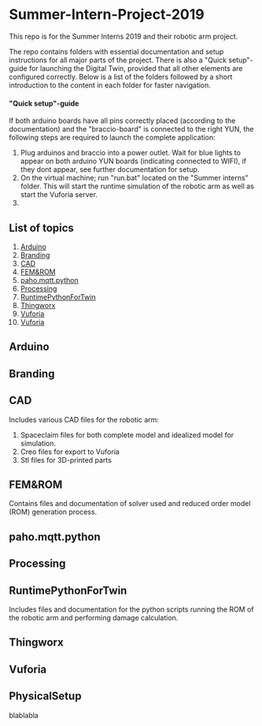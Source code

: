 # Summer-Intern-Project-2019
This repo is for the Summer Interns 2019 and their robotic arm project.

The repo contains folders with essential documentation and setup instructions for all major parts of the project. 
There is also a "Quick setup"-guide for launching the Digital Twin, provided that all other elements are configured correctly.
Below is a list of the folders followed by a short introduction to the content in each folder for faster navigation.

#### "Quick setup"-guide
If both arduino boards have all pins correctly placed (according to the documentation) and the "braccio-board" is connected to the right YUN, the following steps are required to launch the complete application:

1. Plug arduinos and braccio into a power outlet. Wait for blue lights to appear on both arduino YUN boards (indicating connected to WIFI), if they dont appear, see further documentation for setup.
2. On the virtual machine; run "run.bat" located on the "Summer interns" folder. This will start the runtime simulation of the robotic arm as well as start the Vuforia server.
3.  

## List of topics
1. [Arduino](#of1)
2. [Branding](#of2)
3. [CAD](#of3)
4. [FEM&ROM](#of4)
5. [paho.mqtt.python](#of5)
6. [Processing](#of6)
7. [RuntimePythonForTwin](#of7)
8. [Thingworx](#of8)
9. [Vuforia](#of9)
10. [Vuforia](#of10)

<a name="of1"></a>
## Arduino


<a name="of2"></a>
## Branding

<a name="of3"></a>
## CAD
Includes various CAD files for the robotic arm:
1. Spaceclaim files for both complete model and idealized model for simulation.
2. Creo files for export to Vuforia
3. Stl files for 3D-printed parts


<a name="of4"></a>
## FEM&ROM
Contains files and documentation of solver used and reduced order model (ROM) generation process.


<a name="of5"></a>
## paho.mqtt.python

<a name="of6"></a>
## Processing



<a name="of7"></a>
## RuntimePythonForTwin
Includes files and documentation for the python scripts running the ROM of the robotic arm and performing damage calculation.

<a name="of8"></a>
## Thingworx

<a name="of9"></a>
## Vuforia


<a name="of10"></a>
## PhysicalSetup

blablabla
